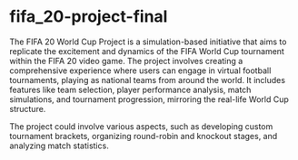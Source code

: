 # fifa_20-project-final
The FIFA 20 World Cup Project is a simulation-based initiative that aims to replicate the excitement and dynamics of the FIFA World Cup tournament within the FIFA 20 video game. The project involves creating a comprehensive experience where users can engage in virtual football tournaments, playing as national teams from around the world. It includes features like team selection, player performance analysis, match simulations, and tournament progression, mirroring the real-life World Cup structure.

The project could involve various aspects, such as developing custom tournament brackets, organizing round-robin and knockout stages, and analyzing match statistics. 
